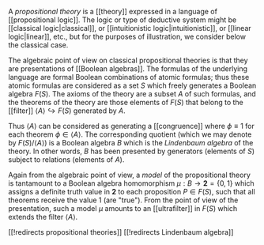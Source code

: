A *propositional theory* is a [[theory]] expressed in a language of [[propositional logic]]. The logic or type of deductive system might be [[classical logic|classical]], or [[intuitionistic logic|intuitionistic]], or [[linear logic|linear]], etc., but for the purposes of illustration, we consider below the classical case. 

The algebraic point of view on classical propositional theories is that they are presentations of [[Boolean algebras]]. The formulas of the underlying language are formal Boolean combinations of atomic formulas; thus these atomic formulas are considered as a set $S$ which freely generates a Boolean algebra $F(S)$. The axioms of the theory are a subset $A$ of such formulas, and the theorems of the theory are those elements of $F(S)$ that belong to the [[filter]] $\langle A \rangle \hookrightarrow F(S)$ generated by $A$. 

Thus $\langle A \rangle$ can be considered as generating a [[congruence]] where $\phi \equiv 1$ for each theorem $\phi \in \langle A \rangle$. The corresponding quotient (which we may denote by $F(S)/\langle A \rangle$) is a Boolean algebra $B$ which is the *Lindenbaum algebra* of the theory. In other words, $B$ has been presented by generators (elements of $S$) subject to relations (elements of $A$). 

Again from the algebraic point of view, a *model* of the propositional theory is tantamount to a Boolean algebra homomorphism $\mu: B \to \mathbf{2} = \{0, 1\}$ which assigns a definite truth value in $\mathbf{2}$ to each proposition $P \in F(S)$, such that all theorems receive the value $1$ (are "true"). From the point of view of the presentation, such a model $\mu$ amounts to an [[ultrafilter]] in $F(S)$ which extends the filter $\langle A \rangle$. 

[[!redirects propositional theories]] 
[[!redirects Lindenbaum algebra]]